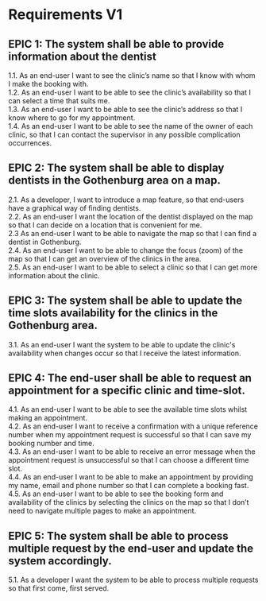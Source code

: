 # Requirements V1

## EPIC 1: The system shall be able to provide information about the dentist
1.1. As an end-user I want to see the clinic’s name so that I know with whom I make the booking with.  
1.2. As an end-user I want to be able to see the clinic’s availability so that I can select a time that suits me.  
1.3. As an end-user I want to be able to see the clinic’s address so that I know where to go for my appointment.  
1.4. As an end-user I want to be able to see the name of the owner of each clinic, so that I can contact the supervisor in any possible complication occurrences.  

## EPIC 2: The system shall be able to display dentists in the Gothenburg area on a map.
2.1. As a developer, I want to introduce a map feature, so that end-users have a graphical way of finding dentists.  
2.2. As an end-user I want the location of the dentist displayed on the map so that I can decide on a location that is convenient for me.  
2.3  As an end-user I want to be able to navigate the map so that I can find a dentist in Gothenburg.  
2.4. As an end-user I want to be able to change the focus (zoom) of the map so that I can get an overview of the clinics in the area.  
2.5. As an end-user I want to be able to select a clinic so that I can get more information about the clinic.  

## EPIC 3: The system shall be able to update the time slots availability for the clinics in the Gothenburg area.
3.1. As an end-user I want the system to be able to update the clinic's availability when changes occur so that I receive the latest information.

## EPIC 4: The end-user shall be able to request an appointment for a specific clinic and time-slot.
4.1. As an end-user I want to be able to see the available time slots whilst making an appointment.  
4.2. As an end-user I want to receive a confirmation with a unique reference number when my appointment request is successful so that I can save my booking number and time.  
4.3. As an end-user I want to be able to receive an error message when the appointment request is unsuccessful so that I can choose a different time slot.  
4.4. As an end-user I want to be able to make an appointment by providing my name, email and phone number so that I can complete a booking fast.  
4.5. As an end-user I want to be able to see the booking form and availability of the clinics by selecting the clinics on the map so that I don’t need to navigate multiple pages to make an appointment.  

## EPIC 5: The system shall be able to process multiple request by the end-user and update the system accordingly.
5.1. As a developer I want the system to be able to process multiple requests so that first come, first served.  
